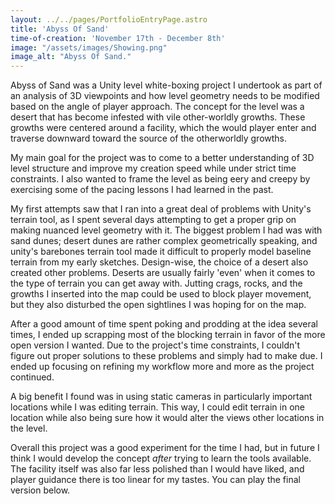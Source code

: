 ```yaml
---
layout: ../../pages/PortfolioEntryPage.astro
title: 'Abyss Of Sand'
time-of-creation: 'November 17th - December 8th'
image: "/assets/images/Showing.png"
image_alt: "Abyss Of Sand."
---
```


Abyss of Sand was a Unity level white-boxing project I undertook as part of an analysis of 3D viewpoints and how level geometry needs to be modified based on the angle of player approach. The concept for the level was a desert that has become infested with vile other-worldly growths. These growths were centered around a facility, which the would player enter and traverse downward toward the source of the otherworldly growths. 

My main goal for the project was to come to a better understanding of 3D level structure and improve my creation speed while under strict time constraints. I also wanted to frame the level as being eery and creepy by exercising some of the pacing lessons I had learned in the past.

My first attempts saw that I ran into a great deal of problems with Unity's terrain tool, as I spent several days attempting to get a proper grip on making nuanced level geometry with it. The biggest problem I had was with sand dunes; desert dunes are rather complex geometrically speaking, and unity's barebones terrain tool made it difficult to properly model baseline terrain from my early sketches. Design-wise, the choice of a desert also created other problems. Deserts are usually fairly 'even' when it comes to the type of terrain you can get away with. Jutting crags, rocks, and the growths I inserted into the map could be used to block player movement, but they also disturbed the open sightlines I was hoping for on the map. 

After a good amount of time spent poking and prodding at the idea several times, I ended up scrapping most of the blocking terrain in favor of the more open version I wanted. Due to the project's time constraints, I couldn't figure out proper solutions to these problems and simply had to make due. I ended up focusing on refining my workflow more and more as the project continued. 

A big benefit I found was in using static cameras in particularly important locations while I was editing terrain. This way, I could edit terrain in one location while also being sure how it would alter the views other locations in the level.

Overall this project was a good experiment for the time I had, but in future I think I would develop the concept *after* trying to learn the tools available. The facility itself was also far less polished than I would have liked, and player guidance there is too linear for my tastes. You can play the final version below.